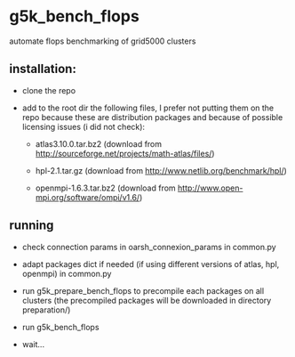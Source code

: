 g5k_bench_flops
===============

automate flops benchmarking of grid5000 clusters

installation:
-------------

- clone the repo

- add to the root dir the following files, I prefer not putting them on the repo because these are distribution packages and because of possible licensing issues (i did not check):

  - atlas3.10.0.tar.bz2 (download from http://sourceforge.net/projects/math-atlas/files/)

  - hpl-2.1.tar.gz (download from http://www.netlib.org/benchmark/hpl/)

  - openmpi-1.6.3.tar.bz2 (download from http://www.open-mpi.org/software/ompi/v1.6/)

running
-------

- check connection params in oarsh_connexion_params in common.py

- adapt packages dict if needed (if using different versions of atlas, hpl, openmpi) in common.py

- run g5k_prepare_bench_flops to precompile each packages on all clusters (the precompiled packages will be downloaded in directory preparation/)

- run g5k_bench_flops

- wait...
